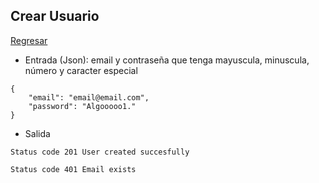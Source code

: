## Crear Usuario
[Regresar](..)

- Entrada (Json): email y contraseña que tenga mayuscula, minuscula, número y caracter especial
```
{
	"email": "email@email.com",
	"password": "Algooooo1."
}
```

- Salida
```
Status code 201 User created succesfully

Status code 401 Email exists
```
